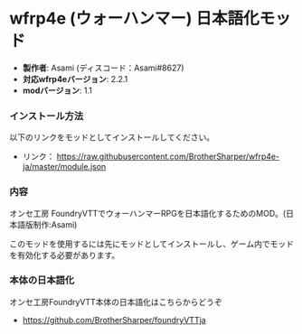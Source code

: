 # wfrp4e (ウォーハンマー) 日本語化モッド

* **製作者**: Asami (ディスコード：Asami#8627)
* **対応wfrp4eバージョン**: 2.2.1
* **modバージョン**: 1.1

### インストール方法

以下のリンクをモッドとしてインストールしてください。

* リンク： https://raw.githubusercontent.com/BrotherSharper/wfrp4e-ja/master/module.json

### 内容
オンセ工房 FoundryVTTでウォーハンマーRPGを日本語化するためのMOD。(日本語版制作:Asami)

このモッドを使用するには先にモッドとしてインストールし、ゲーム内でモッドを有効化する必要があります。

### 本体の日本語化
オンセ工房FoundryVTT本体の日本語化はこちらからどうぞ

* https://github.com/BrotherSharper/foundryVTTja
